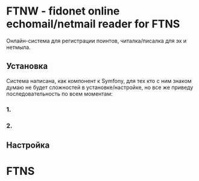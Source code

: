 # FTNW - fidonet online echomail/netmail reader for FTNS

Онлайн-система для регистрации поинтов, читалка/писалка для эх и нетмыла.

## Установка

Система написана, как компонент к Symfony, для тех кто с ним знаком думаю не будет сложностей в установке/настройке, но все же приведу последовательность по всем моментам:

### 1. 
### 2.

## Настройка



# FTNS
